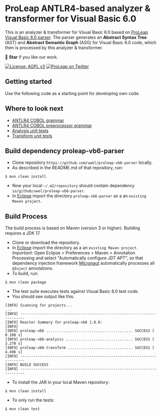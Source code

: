 ProLeap ANTLR4-based analyzer & transformer for Visual Basic 6.0
================================================================

This is an analyzer & transformer for Visual Basic 6.0 based on [ProLeap Visual Basic 6.0 parser](https://github.com/uwol/proleap-vb6-parser). The parser generates an **Abstract Syntax Tree** (AST) and **Abstract Semantic Graph** (ASG) for Visual Basic 6.0 code, which then is processed by this analyzer & transformer.

💫 **Star** if you like our work.

[![License: AGPL v3](https://img.shields.io/badge/License-AGPL%20v3-blue.svg)](https://www.gnu.org/licenses/agpl-3.0)
[![ProLeap on Twitter](https://img.shields.io/twitter/follow/proleap_io.svg?style=social&label=Follow)](https://twitter.com/proleap_io)


Getting started
---------------

Use the following code as a starting point for developing own code.


Where to look next
------------------

- [ANTLR4 COBOL grammar](https://github.com/uwol/proleap-cobol-parser/tree/master/src/main/antlr4/io/proleap/cobol/Cobol.g4)
- [ANTLR4 COBOL preprocessor grammar](https://github.com/uwol/proleap-cobol-parser/tree/master/src/main/antlr4/io/proleap/cobol/CobolPreprocessor.g4)
- [Analysis unit tests](proleap-vb6-analysis/src/test/java/io/proleap/vb6/analysis)
- [Transform unit tests](proleap-vb6-transform/src/test/java/io/proleap/vb6/transform)


Build dependency proleap-vb6-parser
-----------------------------------

* Clone repository `https://github.com/uwol/proleap-vb6-parser` locally.
* As described in the README.md of that repository, run:

```
$ mvn clean install
```

* Now your local `~/.m2/repository` should contain dependency `io/github/uwol/proleap-vb6-parser`.
* In [Eclipse](https://eclipse.org) import the directory `proleap-vb6-parser` as a an `existing Maven project`.


Build Process
-------------

The build process is based on Maven (version 3 or higher). Building requires a JDK 17.

* Clone or download the repository.
* In [Eclipse](https://eclipse.org) import the directory as a an `existing Maven project`. *Important*: Open Eclipse > Preferences > Maven > Annotation Processing and select "Automatically configure JDT APT", so that dependency injection framework [Micronaut](https://micronaut.io/) automatically processes all `@Inject` annotations.
* To build, run:

```
$ mvn clean package
```

* The test suite executes tests against Visual Basic 6.0 test code.
* You should see output like this:

```
[INFO] Scanning for projects...
...
[INFO] ------------------------------------------------------------------------
[INFO] Reactor Summary for proleap-vb6 1.0.0:
[INFO] 
[INFO] proleap-vb6 ........................................ SUCCESS [  0.108 s]
[INFO] proleap-vb6-analysis ............................... SUCCESS [  3.270 s]
[INFO] proleap-vb6-transform .............................. SUCCESS [  4.496 s]
[INFO] ------------------------------------------------------------------------
[INFO] BUILD SUCCESS
[INFO] ------------------------------------------------------------------------
```

* To install the JAR in your local Maven repository:

```
$ mvn clean install
```

* To only run the tests:

```
$ mvn clean test
```
